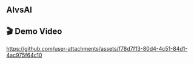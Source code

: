 ## AIvsAI

## 🎬 Demo Video
https://github.com/user-attachments/assets/f78d7f13-80d4-4c51-84d1-4ac975f64c10


